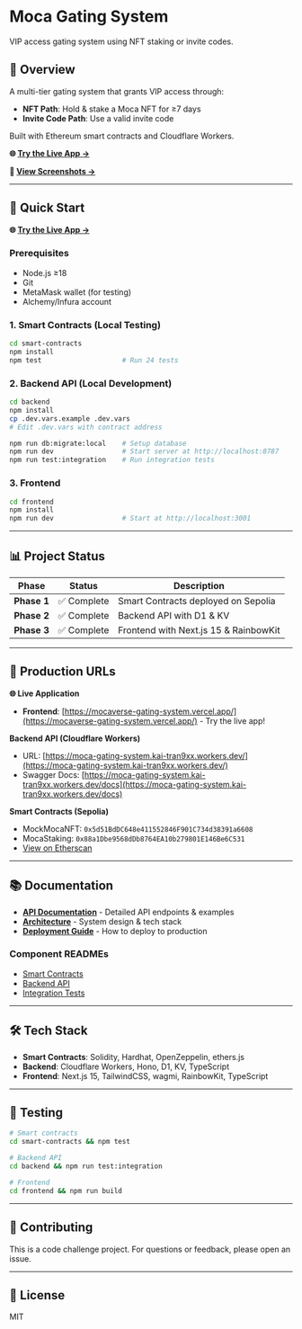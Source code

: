 # Moca Gating System

VIP access gating system using NFT staking or invite codes.

## 🎯 Overview

A multi-tier gating system that grants VIP access through:
- **NFT Path**: Hold & stake a Moca NFT for ≥7 days
- **Invite Code Path**: Use a valid invite code

Built with Ethereum smart contracts and Cloudflare Workers.

**🌐 [Try the Live App →](https://mocaverse-gating-system.vercel.app/)**

**📸 [View Screenshots →](./docs/TESTING.md)**

---

## 🚀 Quick Start

**🌐 [Try the Live App →](https://mocaverse-gating-system.vercel.app/)**

### Prerequisites
- Node.js ≥18
- Git
- MetaMask wallet (for testing)
- Alchemy/Infura account

### 1. Smart Contracts (Local Testing)
```bash
cd smart-contracts
npm install
npm test                    # Run 24 tests
```

### 2. Backend API (Local Development)
```bash
cd backend
npm install
cp .dev.vars.example .dev.vars
# Edit .dev.vars with contract address

npm run db:migrate:local    # Setup database
npm run dev                 # Start server at http://localhost:8787
npm run test:integration    # Run integration tests
```

### 3. Frontend
```bash
cd frontend
npm install
npm run dev                 # Start at http://localhost:3001
```

---

## 📊 Project Status

| Phase | Status | Description |
|---|---|---|
| **Phase 1** | ✅ Complete | Smart Contracts deployed on Sepolia |
| **Phase 2** | ✅ Complete | Backend API with D1 & KV |
| **Phase 3** | ✅ Complete | Frontend with Next.js 15 & RainbowKit |

---

## 🔗 Production URLs

**🌐 Live Application**
- **Frontend**: [https://mocaverse-gating-system.vercel.app/](https://mocaverse-gating-system.vercel.app/) - Try the live app!

**Backend API (Cloudflare Workers)**
- URL: [https://moca-gating-system.kai-tran9xx.workers.dev/](https://moca-gating-system.kai-tran9xx.workers.dev/)
- Swagger Docs: [https://moca-gating-system.kai-tran9xx.workers.dev/docs](https://moca-gating-system.kai-tran9xx.workers.dev/docs)

**Smart Contracts (Sepolia)**
- MockMocaNFT: `0x5d51BdDC648e411552846F901C734d38391a6608`
- MocaStaking: `0x88a1Dbe9568dDb8764EA10b279801E146Be6C531`
- [View on Etherscan](https://sepolia.etherscan.io/address/0x88a1Dbe9568dDb8764EA10b279801E146Be6C531#code)

---

## 📚 Documentation

- **[API Documentation](./docs/API.md)** - Detailed API endpoints & examples
- **[Architecture](./docs/ARCHITECTURE.md)** - System design & tech stack
- **[Deployment Guide](./docs/DEPLOYMENT.md)** - How to deploy to production

### Component READMEs
- [Smart Contracts](./smart-contracts/README.md)
- [Backend API](./backend/README.md)
- [Integration Tests](./backend/scripts/README.md)

---

## 🛠️ Tech Stack

- **Smart Contracts**: Solidity, Hardhat, OpenZeppelin, ethers.js
- **Backend**: Cloudflare Workers, Hono, D1, KV, TypeScript
- **Frontend**: Next.js 15, TailwindCSS, wagmi, RainbowKit, TypeScript

---

## 🧪 Testing

```bash
# Smart contracts
cd smart-contracts && npm test

# Backend API
cd backend && npm run test:integration

# Frontend
cd frontend && npm run build
```

---

## 🤝 Contributing

This is a code challenge project. For questions or feedback, please open an issue.

---

## 📄 License

MIT
